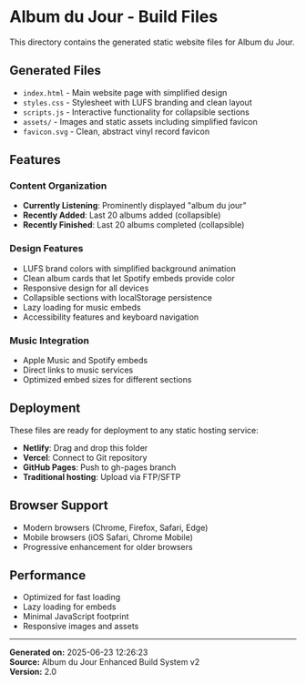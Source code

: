 # Album du Jour - Build Files

This directory contains the generated static website files for Album du Jour.

## Generated Files

- `index.html` - Main website page with simplified design
- `styles.css` - Stylesheet with LUFS branding and clean layout
- `scripts.js` - Interactive functionality for collapsible sections
- `assets/` - Images and static assets including simplified favicon
- `favicon.svg` - Clean, abstract vinyl record favicon

## Features

### Content Organization
- **Currently Listening**: Prominently displayed "album du jour"
- **Recently Added**: Last 20 albums added (collapsible)
- **Recently Finished**: Last 20 albums completed (collapsible)

### Design Features
- LUFS brand colors with simplified background animation
- Clean album cards that let Spotify embeds provide color
- Responsive design for all devices
- Collapsible sections with localStorage persistence
- Lazy loading for music embeds
- Accessibility features and keyboard navigation

### Music Integration
- Apple Music and Spotify embeds
- Direct links to music services
- Optimized embed sizes for different sections

## Deployment

These files are ready for deployment to any static hosting service:

- **Netlify**: Drag and drop this folder
- **Vercel**: Connect to Git repository
- **GitHub Pages**: Push to gh-pages branch
- **Traditional hosting**: Upload via FTP/SFTP

## Browser Support

- Modern browsers (Chrome, Firefox, Safari, Edge)
- Mobile browsers (iOS Safari, Chrome Mobile)
- Progressive enhancement for older browsers

## Performance

- Optimized for fast loading
- Lazy loading for embeds
- Minimal JavaScript footprint
- Responsive images and assets

---

**Generated on:** 2025-06-23 12:26:23  
**Source:** Album du Jour Enhanced Build System v2  
**Version:** 2.0  

